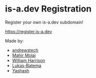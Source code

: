 # is-a.dev Registration
Register your own is-a.dev subdomain!

https://register.is-a.dev

Made by:
* [andrewstech](https://github.com/andrewstech)
* [Mahir Molai](https://github.com/mtgsquad)
* [William Harrison](https://github.com/williamdavidharrison)
* [Lukas-Batema](https://github.com/batemadevelopment)
* [Yashash](https://github.com/yashash1511)
